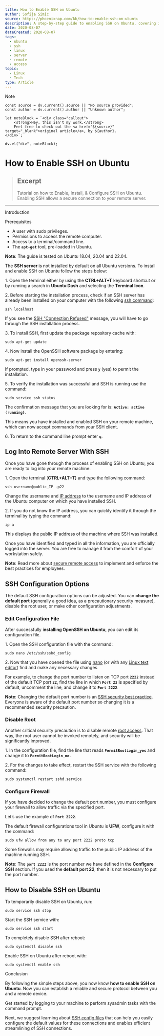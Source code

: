```yaml
---
title: How to Enable SSH on Ubuntu
author: Sofija Simic
source: https://phoenixnap.com/kb/how-to-enable-ssh-on-ubuntu
description: A step-by-step guide to enabling SSH on Ubuntu, covering installation, starting the SSH service, checking its status, and configuring firewall rules.
date: 2020-08-07
dateCreated: 2020-08-07
tags:
  - ubuntu
  - ssh
  - linux
  - server
  - remote
  - access
topic:
  - Linux
  - Tech
type: Article
---
```

> [!NOTE]
```dataviewjs
const source = dv.current().source || "No source provided";
const author = dv.current().author || "Unknown author";

let noteBlock = `<div class="callout">
    <strong>Hey, this isn't my work.</strong>
    Feel free to check out the <a href="${source}" target="_blank">original article</a>, by ${author}.
</div>`;

dv.el("div", noteBlock);
```
# How to Enable SSH on Ubuntu

> ## Excerpt
> Tutorial on how to Enable, Install, & Configure SSH on Ubuntu. Enabling SSH allows a secure connection to your remote server.

---
Introduction


Prerequisites

-   A user with sudo privileges.
-   Permissions to access the remote computer.
-   Access to a terminal/command line.
-   The **`apt-get`** tool, pre-loaded in Ubuntu.

**Note:** The guide is tested on Ubuntu 18.04, 20.04 and 22.04.

The **SSH server** is not installed by default on all Ubuntu versions. To install and enable SSH on Ubuntu follow the steps below:

1\. Open the terminal either by using the **CTRL+ALT+T** keyboard shortcut or by running a search in **Ubuntu Dash** and selecting the **Terminal Icon**.

2\. Before starting the installation process, check if an SSH server has already been installed on your computer with the following [ssh command](https://phoenixnap.com/kb/linux-ssh-commands):

```
ssh localhost
```

If you see the [SSH "Connection Refused"](https://phoenixnap.com/kb/ssh-connection-refused) message, you will have to go through the SSH installation process.

3\. To install SSH, first update the package repository cache with:

```
sudo apt-get update
```

4\. Now install the OpenSSH software package by entering:

```
sudo apt-get install openssh-server
```
If prompted, type in your password and press **`y`** (yes) to permit the installation.

5\. To verify the installation was successful and SSH is running use the command:

```
sudo service ssh status
```
The confirmation message that you are looking for is: **`Active: active (running)`**.

This means you have installed and enabled SSH on your remote machine, which can now accept commands from your SSH client.

6\. To return to the command line prompt enter **`q`**.

## Log Into Remote Server With SSH

Once you have gone through the process of enabling SSH on Ubuntu, you are ready to log into your remote machine.

1\. Open the terminal (**CTRL+ALT+T)** and type the following command:

```
ssh username@public_IP -p22
```
Change the username and [IP address](https://phoenixnap.com/kb/how-to-find-ip-address-linux) to the username and IP address of the Ubuntu computer on which you have installed SSH.

2\. If you do not know the IP address, you can quickly identify it through the terminal by typing the command:

```
ip a
```

This displays the public IP address of the machine where SSH was installed.

Once you have identified and typed in all the information, you are officially logged into the server. You are free to manage it from the comfort of your workstation safely.

**Note:** Read more about [secure remote access](https://phoenixnap.com/blog/secure-remote-access-best-practices) to implement and enforce the best practices for employees.

## SSH Configuration Options

The default SSH configuration options can be adjusted. You can **change the default port** (generally a good idea, as a precautionary security measure), disable the root user, or make other configuration adjustments.

### Edit Configuration File

After successfully **installing OpenSSH on Ubuntu**, you can edit its configuration file.

1\. Open the SSH configuration file with the command:

```
sudo nano /etc/ssh/sshd_config
```

2\. Now that you have opened the file using [nano](https://phoenixnap.com/kb/use-nano-text-editor-commands-linux) (or with any [Linux text editor](https://phoenixnap.com/kb/best-linux-text-editors-for-coding)) find and make any necessary changes.

For example, to change the port number to listen on TCP port **`2222`** instead of the default TCP port **`22`**, find the line in which **`Port 22`** is specified by default, uncomment the line, and change it to **`Port 2222`**.



**Note:** Changing the default port number is an [SSH security best practice](https://phoenixnap.com/kb/linux-ssh-security). Everyone is aware of the default port number so changing it is a recommended security precaution.

### Disable Root

Another critical security precaution is to disable remote [root access](https://phoenixnap.com/glossary/what-is-root-access). That way, the root user cannot be invoked remotely, and security will be significantly improved.

1\. In the configuration file, find the line that reads **`PermitRootLogin_yes`** and change it to **`PermitRootLogin_no`.**

2\. For the changes to take effect, restart the SSH service with the following command:

```
sudo systemctl restart sshd.service
```

### Configure Firewall

If you have decided to change the default port number, you must configure your firewall to allow traffic via the specified port.

Let’s use the example of **`Port 2222`**.

The default firewall configurations tool in Ubuntu is **UFW**, configure it with the command:

```
sudo ufw allow from any to any port 2222 proto tcp
```

Some firewalls may require allowing traffic to the public IP address of the machine running SSH.

**Note:** The **`port 2222`** is the port number we have defined in the **Configure SSH** section. If you used the **default port 22**, then it is not necessary to put the port number.

## How to Disable SSH on Ubuntu

To temporarily disable SSH on Ubuntu, run:

```
sudo service ssh stop
```

Start the SSH service with:

```
sudo service ssh start
```

To completely disable SSH after reboot:

```
sudo systemctl disable ssh
```

Enable SSH on Ubuntu after reboot with:

```
sudo systemctl enable ssh
```

Conclusion

By following the simple steps above, you now know **how to enable SSH on Ubuntu**. Now you can establish a reliable and secure protocol between you and a remote device.

Get started by logging to your machine to perform sysadmin tasks with the command prompt.

Next, we suggest learning about [SSH config files](https://phoenixnap.com/kb/ssh-config) that can help you easily configure the default values for these connections and enables efficient streamlining of SSH connections.
